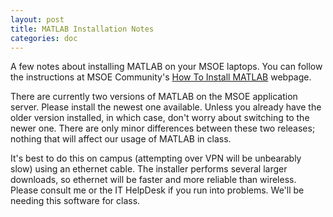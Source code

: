 ```yaml
---
layout: post
title: MATLAB Installation Notes
categories: doc
---
```


A few notes about installing MATLAB on your MSOE laptops.
You can follow the instructions at MSOE Community's [How To Install MATLAB][1] webpage.

There are currently two versions of MATLAB on the MSOE application server.
Please install the newest one available.
Unless you already have the older version installed, in which case, don't worry about switching to the newer one.
There are only minor differences between these two releases; nothing that will affect our usage of MATLAB in class.

It's best to do this on campus (attempting over VPN will be unbearably slow) using an ethernet cable.
The installer performs several larger downloads, so ethernet will be faster and more reliable than wireless.
Please consult me or the IT HelpDesk if you run into problems.
We'll be needing this software for class.

[1]: https://community.msoe.edu/docs/DOC-5654 "How To Install MATLAB | MSOE Community"
